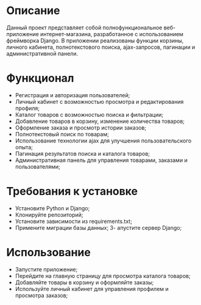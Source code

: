 # Описание

Данный проект представляет собой полнофункциональное веб-приложение интернет-магазина, разработанное с использованием фреймворка Django. В приложении реализованы функции корзины, личного кабинета, полнотекстового поиска, ajax-запросов, пагинации и административной панели.

# Функционал

- Регистрация и авторизация пользователей;
- Личный кабинет с возможностью просмотра и редактирования профиля;
- Каталог товаров с возможностью поиска и фильтрации;
- Добавление товаров в корзину, изменение количества товаров;
- Оформление заказа и просмотр истории заказов;
- Полнотекстовый поиск по товарам;
- Использование технологии ajax для улучшения пользовательского опыта;
- Пагинация результатов поиска и каталога товаров;
- Административная панель для управления товарами, заказами и пользователями;

# Требования к установке

- Установите Python и Django;
- Клонируйте репозиторий;
- Установите зависимости из requirements.txt;
- Примените миграции базы данных;
З- апустите сервер Django;

# Использование

- Запустите приложение;
- Перейдите на главную страницу для просмотра каталога товаров;
- Добавляйте товары в корзину и оформляйте заказы;
- Используйте личный кабинет для управления профилем и просмотра заказов;
